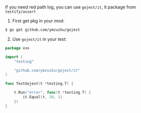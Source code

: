 If you need red path log, you can use `gojest/it`, it package from `testify/assert`

1. First get pkg in your mod:

```sh
$ go get github.com/ymzuiku/gojest
```

2. Use `gojest/it` in your test:

```go
package xxx

import (
	"testing"

	"github.com/ymzuiku/gojest/it"
)

func TestGojest(t *testing.T) {

	t.Run("error", func(t *testing.T) {
		it.Equal(t, 20, 1)
	})
}
```
